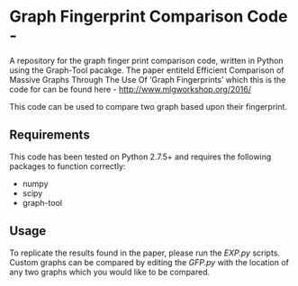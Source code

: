 # Graph Fingerprint Comparison Code -
A repository for the graph finger print comparison code, written in Python using the Graph-Tool pacakge. The paper entiteld Efficient Comparison of Massive Graphs Through The Use Of ‘Graph Fingerprints’ which this is the code for can be found here - http://www.mlgworkshop.org/2016/

This code can be used to compare two graph based upon their fingerprint.

## Requirements

This code has been tested on Python 2.7.5+ and requires the following packages to function correctly:
* numpy 
* scipy
* graph-tool

## Usage

To replicate the results found in the paper, please run the *EXP.py* scripts. Custom graphs can be compared by editing the *GFP.py* with the location of any two graphs which you would like to be compared.
